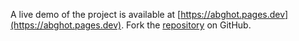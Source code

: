 A live demo of the project is available at [https://abghot.pages.dev](https://abghot.pages.dev).
Fork the [repository](https://github.com/kimalegis) on GitHub.